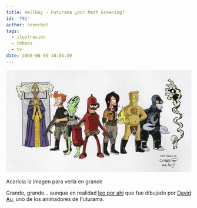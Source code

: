 ```yaml
---
title: Hellboy - Futurama ¿por Matt Groening?
id: '791'
author: neverbot
tags:
  - ilustración
  - tebeos
  - tv
date: 2008-06-05 10:04:59
---
```


[![Hellboy vs Futurama](./hellboy-futurama-por-matt-groening/hellboy_futurama1.jpg "Hellboy vs Futurama")](http://farm3.static.flickr.com/2223/2461940709_c32705a8b7_o.jpg)

Acaricia la imagen para verla en grande

Grande, grande... aunque en realidad [leo por ahí](http://www.slashfilm.com/2008/05/05/cool-stuff-matt-groenings-hellboy/) que fue dibujado por [David Au](http://artofau.blogspot.com/), uno de los animadores de Futurama.